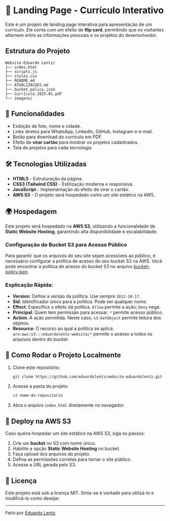  
# 🚀 Landing Page - Currículo Interativo

Este é um projeto de landing page interativa para apresentação de um currículo. Ele conta com um efeito de **flip card**, permitindo que os visitantes alternem entre as informações pessoais e os projetos do desenvolvedor.

## Estrutura do Projeto
```
Website-Eduardo Lentz/
├── index.html
├── scripts.js
├── styles.css
├── README.md
├── ATUALIZACOES.md
├── bucket.policy.json
├── Currículo.2025.01.pdf
└── imagens/ 
```

## 📌 Funcionalidades

- Exibição de foto, nome e cidade.
- Links diretos para WhatsApp, LinkedIn, GitHub, Instagram e e-mail.
- Botão para download do currículo em PDF.
- Efeito de **virar cartão** para mostrar os projetos cadastrados.
- Tela de projetos para cada tecnologia

## 🛠️ Tecnologias Utilizadas

- **HTML5** - Estruturação da página.
- **CSS3 (Tailwind CSS)** - Estilização moderna e responsiva.
- **JavaScript** - Implementação do efeito de virar o cartão.
- **AWS S3** - O projeto será hospedado como um site estático na AWS.

## 🌍 Hospedagem

Este projeto será hospedado na **AWS S3**, utilizando a funcionalidade de **Static Website Hosting**, garantindo alta disponibilidade e escalabilidade.

### Configuração do Bucket S3 para Acesso Público

Para garantir que os arquivos do seu site sejam acessíveis ao público, é necessário configurar a política de acesso do seu bucket S3 na AWS. Você pode encontrar a política de acesso do bucket S3 no arquivo [bucket-policy.json](https://github.com/eduardolentz/website-eduardolentz/blob/main/bucket-policy.json).


### Explicação Rápida:

- **Version**: Define a versão da política. Use sempre `2012-10-17`.
- **Sid**: Identificador único para a política. Pode ser qualquer nome.
- **Effect**: Especifica o efeito da política. `Allow` permite a ação; `Deny` nega.
- **Principal**: Quem tem permissão para acessar. `*` permite acesso público.
- **Action**: A ação permitida. Neste caso, `s3:GetObject` permite leitura dos objetos.
- **Resource**: O recurso ao qual a política se aplica. `arn:aws:s3:::eduardolentz-website/*` permite o acesso a todos os arquivos dentro do bucket.


## 🔧 Como Rodar o Projeto Localmente

1. Clone este repositório:
   ```bash
   git clone https://github.com/eduardolentz/website-eduardolentz.git
   ```
2. Acesse a pasta do projeto:
   ```bash
   cd nome-do-repositorio
   ```
3. Abra o arquivo `index.html` diretamente no navegador.

## 🚀 Deploy na AWS S3

Caso queira hospedar um site estático na AWS S3, siga os passos:

1. Crie um **bucket** no S3 com nome único.
2. Habilite a opção **Static Website Hosting** no bucket.
3. Faça upload dos arquivos do projeto.
4. Defina as permissões corretas para tornar o site público.
5. Acesse a URL gerada pelo S3.

## 📄 Licença

Este projeto está sob a licença MIT. Sinta-se à vontade para utilizá-lo e modificá-lo como desejar.

---

Feito por [Eduardo Lentz](https://github.com/eduardolentz).

